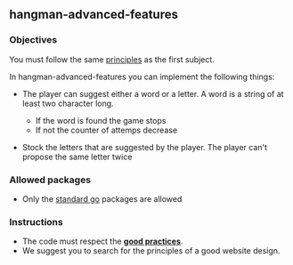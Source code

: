 ## hangman-advanced-features

### Objectives

You must follow the same [principles]() as the first subject.

In hangman-advanced-features you can implement the following things:

- The player can suggest either a word or a letter. A word is a string of at least two character long.
    - If the word is found the game stops
    - If not the counter of attemps decrease

- Stock the letters that are suggested by the player. The player can't propose the same letter twice


### Allowed packages

- Only the [standard go](https://golang.org/pkg/) packages are allowed

### Instructions

- The code must respect the [**good practices**](https://public.01-edu.org/subjects/good-practices/).
- We suggest you to search for the principles of a good website design.
